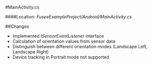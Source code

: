 #MainActivity.cs

####Location: *FuseeExampleProject/Android/MainActivity.cs*


##Changes
* Implemented *ISensorEventListener* interface
* Calculation of orientation values from sensor data
* Distinguish between different orientation modes (Landscape Left, Landscape Right)
* Device tracking in Portrait mode not supported
